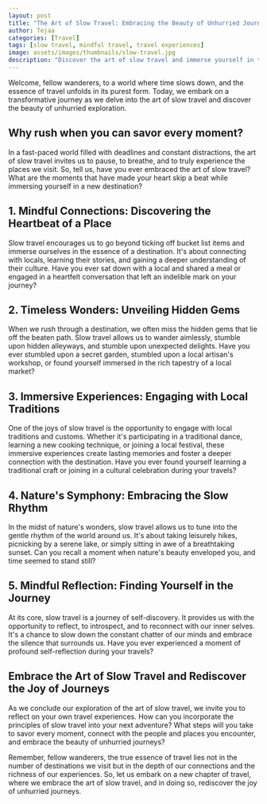 ```yaml
---
layout: post
title: "The Art of Slow Travel: Embracing the Beauty of Unhurried Journeys"
author: Tejaa
categories: [Travel]
tags: [slow travel, mindful travel, travel experiences]
image: assets/images/thumbnails/slow-travel.jpg
description: "Discover the art of slow travel and immerse yourself in the beauty of unhurried journeys. Learn how to embrace a mindful approach to travel, savor every moment, and create meaningful connections along the way."
---
```


Welcome, fellow wanderers, to a world where time slows down, and the essence of travel unfolds in its purest form. Today, we embark on a transformative journey as we delve into the art of slow travel and discover the beauty of unhurried exploration. 

## Why rush when you can savor every moment?

In a fast-paced world filled with deadlines and constant distractions, the art of slow travel invites us to pause, to breathe, and to truly experience the places we visit. So, tell us, have you ever embraced the art of slow travel? What are the moments that have made your heart skip a beat while immersing yourself in a new destination?

## 1. Mindful Connections: Discovering the Heartbeat of a Place

Slow travel encourages us to go beyond ticking off bucket list items and immerse ourselves in the essence of a destination. It's about connecting with locals, learning their stories, and gaining a deeper understanding of their culture. Have you ever sat down with a local and shared a meal or engaged in a heartfelt conversation that left an indelible mark on your journey?

## 2. Timeless Wonders: Unveiling Hidden Gems

When we rush through a destination, we often miss the hidden gems that lie off the beaten path. Slow travel allows us to wander aimlessly, stumble upon hidden alleyways, and stumble upon unexpected delights. Have you ever stumbled upon a secret garden, stumbled upon a local artisan's workshop, or found yourself immersed in the rich tapestry of a local market?

## 3. Immersive Experiences: Engaging with Local Traditions

One of the joys of slow travel is the opportunity to engage with local traditions and customs. Whether it's participating in a traditional dance, learning a new cooking technique, or joining a local festival, these immersive experiences create lasting memories and foster a deeper connection with the destination. Have you ever found yourself learning a traditional craft or joining in a cultural celebration during your travels?

## 4. Nature's Symphony: Embracing the Slow Rhythm

In the midst of nature's wonders, slow travel allows us to tune into the gentle rhythm of the world around us. It's about taking leisurely hikes, picnicking by a serene lake, or simply sitting in awe of a breathtaking sunset. Can you recall a moment when nature's beauty enveloped you, and time seemed to stand still?

## 5. Mindful Reflection: Finding Yourself in the Journey

At its core, slow travel is a journey of self-discovery. It provides us with the opportunity to reflect, to introspect, and to reconnect with our inner selves. It's a chance to slow down the constant chatter of our minds and embrace the silence that surrounds us. Have you ever experienced a moment of profound self-reflection during your travels?

## Embrace the Art of Slow Travel and Rediscover the Joy of Journeys

As we conclude our exploration of the art of slow travel, we invite you to reflect on your own travel experiences. How can you incorporate the principles of slow travel into your next adventure? What steps will you take to savor every moment, connect with the people and places you encounter, and embrace the beauty of unhurried journeys?

Remember, fellow wanderers, the true essence of travel lies not in the number of destinations we visit but in the depth of our connections and the richness of our experiences. So, let us embark on a new chapter of travel, where we embrace the art of slow travel, and in doing so, rediscover the joy of unhurried journeys.

